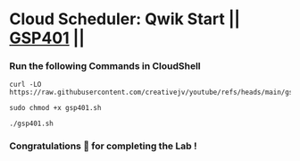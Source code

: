 # Cloud Scheduler: Qwik Start || [GSP401](https://www.cloudskillsboost.google/focuses/3556?parent=catalog) ||


### Run the following Commands in CloudShell

```
curl -LO https://raw.githubusercontent.com/creativejv/youtube/refs/heads/main/gsp401.sh

sudo chmod +x gsp401.sh

./gsp401.sh
```

### Congratulations 🎉 for completing the Lab !

